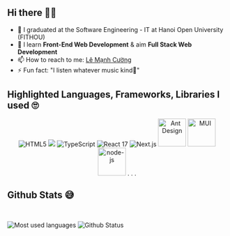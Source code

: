 ## Hi there 🥰😗

- 🔭 I graduated at the Software Engineering - IT at Hanoi Open University (FITHOU)
- 🌱 I learn <b>Front-End Web Development</b> & aim  <b>Full Stack Web Development</b>
- 📫 How to reach to me: <a href="https://lemanhjcuongdev.github.io/FAKE-CV/">Lê Mạnh Cường</a>
- ⚡ Fun fact: "I listen whatever music kind🔀"

## Highlighted Languages, Frameworks, Libraries I used 🙄

<div align="center">
  <img src="https://img.icons8.com/dusk/64/000000/html-5.png" title="HTML5"/>
  <img src="https://img.icons8.com/color/64/null/sass-avatar.png"/>
  <img src="https://img.icons8.com/fluency/64/000000/typescript--v2.png" title="TypeScript"/>
  <img src="https://img.icons8.com/dusk/64/000000/react.png" title="React 17"/>
  <img src="https://img.icons8.com/color/64/null/nextjs.png" title="Next.js"/>
  <img src="https://camo.githubusercontent.com/f6bf5ee2b30310ad83a81212b9be69bdc2bb577f2ebe868ad89f8586b4721ffc/68747470733a2f2f67772e616c697061796f626a656374732e636f6d2f7a6f732f726d73706f7274616c2f4b4470677667754d704766716148506a6963524b2e737667" width="64" height="64" title="Ant Design"/>
  <img src="https://www.npmjs.com/npm-avatar/eyJhbGciOiJIUzI1NiIsInR5cCI6IkpXVCJ9.eyJhdmF0YXJVUkwiOiJodHRwczovL3MuZ3JhdmF0YXIuY29tL2F2YXRhci9iYjEzYWViNTFjNTQ0MjFhN2E1NTQwYTcxMzI4OTVkYz9zaXplPTQ5NiZkZWZhdWx0PXJldHJvIn0.FnWJxluT5VvnfpnQsm2K2I1GK-k0_NAmWtu3G-u3fE0" title="MUI" width="64" height="64"/>
  <img width="64" height="64" src="https://img.icons8.com/fluency/64/node-js.png" alt="node-js"/>
  . . .
</div>

## Github Stats 😅

<br>

![Most used languages](https://github-readme-stats.vercel.app/api/top-langs/?username=lemanhjcuongdev&layout=compact&theme=light&langs_count=8)
![Github Status](https://github-readme-stats.vercel.app/api?username=lemanhjcuongdev&show_icons=true&theme=light)
